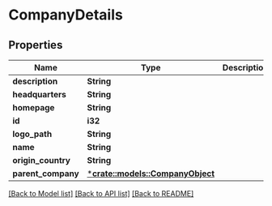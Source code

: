 # CompanyDetails

## Properties

Name | Type | Description | Notes
------------ | ------------- | ------------- | -------------
**description** | **String** |  | [optional] 
**headquarters** | **String** |  | [optional] 
**homepage** | **String** |  | [optional] 
**id** | **i32** |  | [optional] 
**logo_path** | **String** |  | [optional] 
**name** | **String** |  | [optional] 
**origin_country** | **String** |  | [optional] 
**parent_company** | [***crate::models::CompanyObject**](CompanyObject.md) |  | [optional] 

[[Back to Model list]](../README.md#documentation-for-models) [[Back to API list]](../README.md#documentation-for-api-endpoints) [[Back to README]](../README.md)



